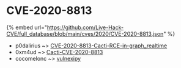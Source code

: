 # CVE-2020-8813
{% embed url="https://github.com/Live-Hack-CVE/full_database/blob/main/cves/2020/CVE-2020-8813.json" %}

* p0dalirius ~> [CVE-2020-8813-Cacti-RCE-in-graph_realtime](https://www.alice-snow.ru/2020/database/cve-2020-8813/cve-2020-8813-cacti-rce-in-graph_realtime-p0dalirius)
* 0xm4ud ~> [Cacti-CVE-2020-8813](https://www.alice-snow.ru/2020/database/cve-2020-8813/cacti-cve-2020-8813-0xm4ud)
* cocomelonc ~> [vulnexipy](https://www.alice-snow.ru/2020/database/cve-2020-8813/vulnexipy-cocomelonc)